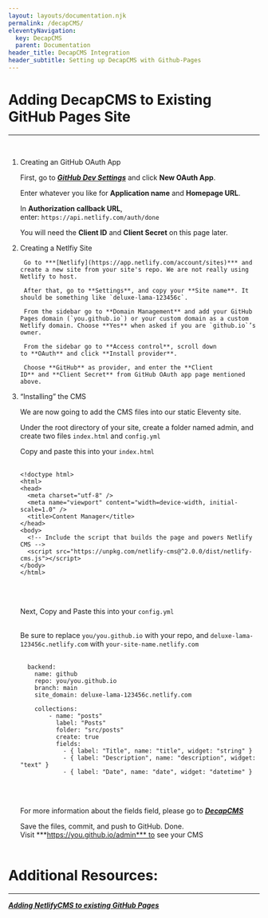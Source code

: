 ```yaml
---
layout: layouts/documentation.njk
permalink: /decapCMS/
eleventyNavigation:
  key: DecapCMS
  parent: Documentation
header_title: DecapCMS Integration
header_subtitle: Setting up DecapCMS with Github-Pages
---
```

# Adding DecapCMS to Existing GitHub Pages Site
---
</br>

1. Creating an GitHub OAuth App

    First, go to ***[GitHub Dev Settings](https://github.com/settings/developers)*** and click **New OAuth App**.

    Enter whatever you like for **Application name** and **Homepage URL**.

    In **Authorization callback URL**, enter: `https://api.netlify.com/auth/done`

    You will need the **Client ID** and **Client Secret** on this page later.

2. Creating a Netlfiy Site

        Go to ***[Netlify](https://app.netlify.com/account/sites)*** and create a new site from your site's repo. We are not really using Netlify to host.

        After that, go to **Settings**, and copy your **Site name**. It should be something like `deluxe-lama-123456c`.

        From the sidebar go to **Domain Management** and add your GitHub Pages domain (`you.github.io`) or your custom domain as a custom Netlify domain. Choose **Yes** when asked if you are `github.io`’s owner.

        From the sidebar go to **Access control**, scroll down to **OAuth** and click **Install provider**.

        Choose **GitHub** as provider, and enter the **Client ID** and **Client Secret** from GitHub OAuth app page mentioned above.

3. “Installing” the CMS

      We are now going to add the CMS files into our static Eleventy site.

      Under the root directory of your site, create a folder named admin, and create two files `index.html` and `config.yml`

      Copy and paste this into your `index.html` </br></br>

      ```
      <!doctype html>
      <html>
      <head>
        <meta charset="utf-8" />
        <meta name="viewport" content="width=device-width, initial-scale=1.0" />
        <title>Content Manager</title>
      </head>
      <body>
        <!-- Include the script that builds the page and powers Netlify CMS -->
        <script src="https://unpkg.com/netlify-cms@^2.0.0/dist/netlify-cms.js"></script>
      </body>
      </html>
      ```
      </br></br>

      Next, Copy and Paste this into your `config.yml` </br></br>

      Be sure to replace `you/you.github.io` with your repo, and `deluxe-lama-123456c.netlify.com` with `your-site-name.netlify.com` </br></br>

      ```
        backend:
          name: github
          repo: you/you.github.io
          branch: main
          site_domain: deluxe-lama-123456c.netlify.com

          collections:
              - name: "posts"
                label: "Posts"
                folder: "src/posts"
                create: true
                fields:
                  - { label: "Title", name: "title", widget: "string" }
                  - { label: "Description", name: "description", widget: "text" }
                  - { label: "Date", name: "date", widget: "datetime" }
      ```
      </br></br>

      For more information about the fields field, please go to ***[DecapCMS](https://www.netlifycms.org/docs/add-to-your-site/#collections.)***


      Save the files, commit, and push to GitHub. Done. Visit ***https://you.github.io/admin*** to see your CMS </br></br>


# Additional Resources:
---
***[Adding NetlifyCMS to existing GitHub Pages](https://cnly.github.io/2018/04/14/just-3-steps-adding-netlify-cms-to-existing-github-pages-site-within-10-minutes.html)***
